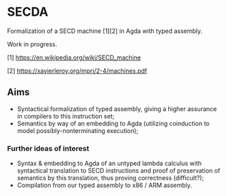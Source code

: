 # SECDA

Formalization of a SECD machine [1][2] in Agda with typed assembly.

Work in progress.

[1] https://en.wikipedia.org/wiki/SECD_machine

[2] https://xavierleroy.org/mpri/2-4/machines.pdf

## Aims
- Syntactical formalization of typed assembly, giving a higher assurance in compilers to this instruction set;
- Semantics by way of an embedding to Agda (utilizing coinduction to model possibly-nonterminating execution);

### Further ideas of interest
- Syntax & embedding to Agda of an untyped lambda calculus with syntactical translation to SECD instructions and proof of preservation of semantics by this translation, thus proving correctness (difficult?);
- Compilation from our typed assembly to x86 / ARM assembly.
